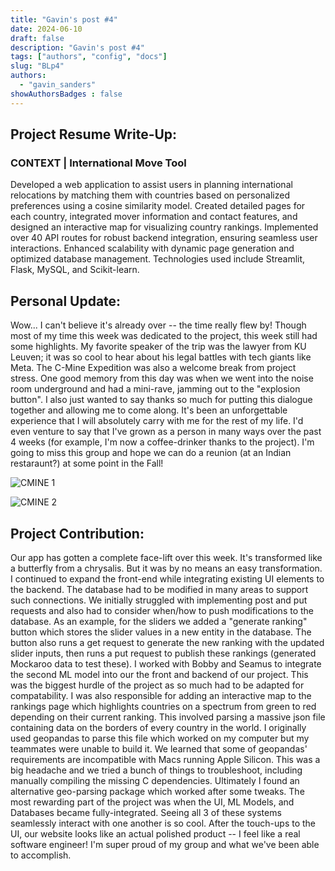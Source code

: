 ```yaml
---
title: "Gavin's post #4"
date: 2024-06-10
draft: false
description: "Gavin's post #4"
tags: ["authors", "config", "docs"]
slug: "BLp4"
authors:
  - "gavin_sanders"
showAuthorsBadges : false
---
```


## Project Resume Write-Up:
### CONTEXT | International Move Tool
Developed a web application to assist users in planning international relocations by matching them with countries based on personalized preferences using a cosine similarity model. Created detailed pages for each country, integrated mover information and contact features, and designed an interactive map for visualizing country rankings. Implemented over 40 API routes for robust backend integration, ensuring seamless user interactions. Enhanced scalability with dynamic page generation and optimized database management. Technologies used include Streamlit, Flask, MySQL, and Scikit-learn.

## Personal Update:

Wow... I can't believe it's already over -- the time really flew by! Though most of my time this week was dedicated to the project, this week still had some highlights. My favorite speaker of the trip was the lawyer from KU Leuven; it was so cool to hear about his legal battles with tech giants like Meta. The C-Mine Expedition was also a welcome break from project stress. One good memory from this day was when we went into the noise room underground and had a mini-rave, jamming out to the "explosion button". I also just wanted to say thanks so much for putting this dialogue together and allowing me to come along. It's been an unforgettable experience that I will absolutely carry with me for the rest of my life. I'd even venture to say that I've grown as a person in many ways over the past 4 weeks (for example, I'm now a coffee-drinker thanks to the project). I'm going to miss this group and hope we can do a reunion (at an Indian restaraunt?) at some point in the Fall!


![CMINE 1](https://lh3.googleusercontent.com/pw/AP1GczOzm8BFe3c05x-9-EqfFfTc9v4rjkHy_r-SYubnZKcoRRRoAUITwgAYMOjCHgKA2mEfRIpqyBuiMoSBxVGcajj9HjdyoM-Ld0vbOV9EBkY5RaDOTUjt=w2400)

![CMINE 2](https://lh3.googleusercontent.com/pw/AP1GczNhqoeYf861ZJCtaNe4Fbq4zrIKNXmBoHO7A3gHGFVx0_urrH8WhjpBpx-lBAavbQ-jDwx7nhJH7O6KrqrJc4SSy47gQjeQpsaGK9i7yY_9JhCtLsIq=w2400)


## Project Contribution:

Our app has gotten a complete face-lift over this week. It's transformed like a butterfly from a chrysalis. But it was by no means an easy transformation. I continued to expand the front-end while integrating existing UI elements to the backend. The database had to be modified in many areas to support such connections. We initially struggled with implementing post and put requests and also had to consider when/how to push modifications to the database. As an example, for the sliders we added a "generate ranking" button which stores the slider values in a new entity in the database. The button also runs a get request to generate the new ranking with the updated slider inputs, then runs a put request to publish these rankings (generated Mockaroo data to test these). I worked with Bobby and Seamus to integrate the second ML model into our the front and backend of our project. This was the biggest hurdle of the project as so much had to be adapted for compatability. I was also responsible for adding an interactive map to the rankings page which highlights countries on a spectrum from green to red depending on their current ranking. This involved parsing a massive json file containing data on the borders of every country in the world. I originally used geopandas to parse this file which worked on my computer but my teammates were unable to build it. We learned that some of geopandas' requirements are incompatible with Macs running Apple Silicon. This was a big headache and we tried a bunch of things to troubleshoot, including manually compiling the missing C dependencies. Ultimately I found an alternative geo-parsing package which worked after some tweaks. The most rewarding part of the project was when the UI, ML Models, and Databases became fully-integrated. Seeing all 3 of these systems seamlessly interact with one another is so cool. After the touch-ups to the UI, our website looks like an actual polished product -- I feel like a real software engineer! I'm super proud of my group and what we've been able to accomplish.

